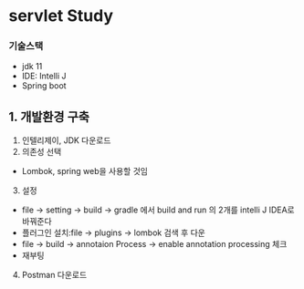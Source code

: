 # servlet Study 

### 기술스택
* jdk 11
* IDE: Intelli J
* Spring boot

## 1. 개발환경 구축

1. 인텔리제이, JDK 다운로드
2. 의존성 선택
  * Lombok, spring web을 사용할 것임
3. 설정
  * file -> setting -> build -> gradle 에서 build and run 의 2개를 intelli J IDEA로 바꿔준다
  * 플러그인 설치:file -> plugins -> lombok 검색 후 다운 
  * file -> build -> annotaion Process -> enable annotation processing 체크
  * 재부팅
4. Postman 다운로드
